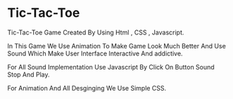 # Tic-Tac-Toe
Tic-Tac-Toe Game Created By Using Html , CSS , Javascript.

In This Game We Use Animation To Make Game Look Much Better And Use Sound Which Make User Interface Interactive And addictive.

For All Sound Implementation Use Javascript By Click On Button Sound Stop And Play.

For Animation And All Desginging We Use Simple CSS.

